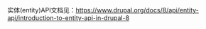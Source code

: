 实体(entity)API文档见：https://www.drupal.org/docs/8/api/entity-api/introduction-to-entity-api-in-drupal-8